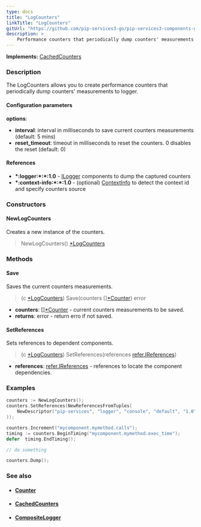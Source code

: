 ```yaml
---
type: docs
title: "LogCounters"
linkTitle: "LogCounters"
gitUrl: "https://github.com/pip-services3-go/pip-services3-components-go"
description: >
    Performance counters that periodically dump counters' measurements to logger.
---
```


**Implements:** [CachedCounters](../cached_counters)

### Description

The LogCounters allows you to create performance counters that periodically dump counters' measurements to logger.

#### Configuration parameters

**options**:
- **interval**: interval in milliseconds to save current counters measurements (default: 5 mins)
- **reset_timeout**: timeout in milliseconds to reset the counters. 0 disables the reset (default: 0)


#### References
- **\*:logger:\*:\*:1.0** - [ILogger](../../log/ilogger) components to dump the captured counters
- **\*:context-info:\*:\*:1.0** - (optional) [ContextInfo](../../info/context_info) to detect the context id and specify counters source


### Constructors

#### NewLogCounters
Creates a new instance of the counters.

> NewLogCounters() [*LogCounters]()

### Methods

#### Save
Saves the current counters measurements.

> (c [*LogCounters]()) Save(counters [][*Counter](../counter)) error

- **counters**: [][*Counter](../counter) - current counters measurements to be saved.
- **returns**: error - return erro if not saved.


#### SetReferences
Sets references to dependent components.

> (c [*LogCounters]()) SetReferences(references [refer.IReferences](../../../commons/refer/ireferences))

- **references**: [refer.IReferences](../../../commons/refer/ireferences) - references to locate the component dependencies.

### Examples

```go
counters := NewLogCounters();
counters.SetReferences(NewReferencesFromTuples(
    NewDescriptor("pip-services", "logger", "console", "default", "1.0"), NewConsoleLogger()
));

counters.Increment("mycomponent.mymethod.calls");
timing := counters.BeginTiming("mycomponent.mymethod.exec_time");
defer  timing.EndTiming();

// do something

counters.Dump();
```

### See also
- #### [Counter](../counter)
- #### [CachedCounters](../cached_counters)
- #### [CompositeLogger](../../log/composite_logger)
